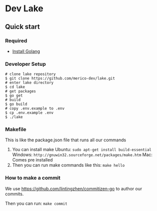 # Dev Lake

## Quick start

### Required
- [Install Golang](https://golang.org/doc/install)

### Developer Setup
```shell
# clone lake repository
$ git clone https://github.com/merico-dev/lake.git
# enter lake directory
$ cd lake
# get packages
$ go get
# build 
$ go build
# copy .env.example to .env
$ cp .env.example .env
$ ./lake
```

### Makefile

This is like the package.json file that runs all our commands

1. You can install make 
Ubuntu: `sudo apt-get install build-essential`
Windows: `http://gnuwin32.sourceforge.net/packages/make.htm`
Mac: Comes pre installed
2. Then you can run make commands like this:
`make hello`

### How to make a commit

We use https://github.com/lintingzhen/commitizen-go to author our commits. 

Then you can run:
`make commit`

